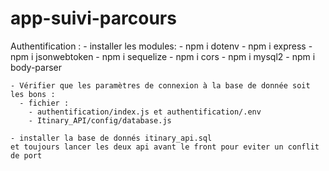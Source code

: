 # app-suivi-parcours

Authentification : - installer les modules: - npm i dotenv - npm i express - npm i jsonwebtoken - npm i sequelize - npm i cors - npm i mysql2 - npm i body-parser

    - Vérifier que les paramètres de connexion à la base de donnée soit les bons :
      - fichier :  
        - authentification/index.js et authentification/.env
        - Itinary_API/config/database.js

    - installer la base de donnés itinary_api.sql
    et toujours lancer les deux api avant le front pour eviter un conflit de port

